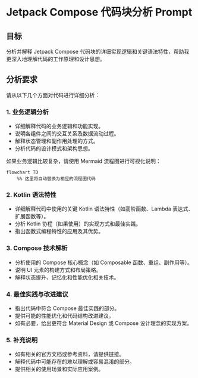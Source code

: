 # Jetpack Compose 代码块分析 Prompt

## 目标

分析并解释 Jetpack Compose 代码块的详细实现逻辑和关键语法特性，帮助我更深入地理解代码的工作原理和设计思想。

## 分析要求

请从以下几个方面对代码进行详细分析：

### 1. 业务逻辑分析

- 详细解释代码的业务逻辑和功能实现。
- 说明各组件之间的交互关系及数据流动过程。
- 解释状态管理和副作用处理的方式。
- 分析代码的设计模式和架构思想。

如果业务逻辑比较复杂，请使用 Mermaid 流程图进行可视化说明：

```mermaid
flowchart TD
    %% 这里将自动替换为相应的流程图代码
```

### 2. Kotlin 语法特性

- 详细解释代码中使用的关键 Kotlin 语法特性（如高阶函数、Lambda 表达式、扩展函数等）。
- 分析 Kotlin 协程（如果使用）的实现方式和最佳实践。
- 指出函数式编程特性的应用及其优势。

### 3. Compose 技术解析

- 分析使用的 Compose 核心概念（如 Composable 函数、重组、副作用等）。
- 说明 UI 元素的构建方式和布局策略。
- 解释状态提升、记忆化和性能优化相关技术。

### 4. 最佳实践与改进建议

- 指出代码中符合 Compose 最佳实践的部分。
- 提供可能的性能优化和代码结构改进建议。
- 如有必要，给出更符合 Material Design 或 Compose 设计理念的实现方案。

### 5. 补充说明

- 如有相关的官方文档或参考资料，请提供链接。
- 解释代码中可能存在的难以理解或容易混淆的部分。
- 提供相关的使用场景和实际应用案例。
